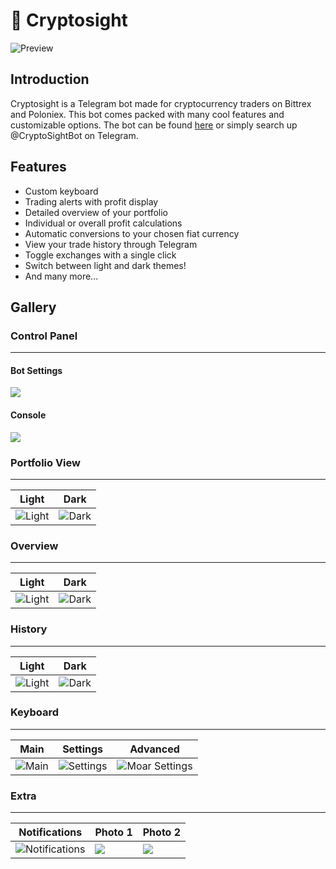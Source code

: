 # 🤖 Cryptosight
![Preview](https://i.imgur.com/UAX84hU.png)

## Introduction
Cryptosight is a Telegram bot made for cryptocurrency traders on Bittrex and Poloniex. This bot comes packed with many cool features and customizable options.
The bot can be found [here](http://t.me/CryptoSightBot) or simply search up @CryptoSightBot on Telegram.

## Features
* Custom keyboard
* Trading alerts with profit display
* Detailed overview of your portfolio
* Individual or overall profit calculations
* Automatic conversions to your chosen fiat currency
* View your trade history through Telegram
* Toggle exchanges with a single click
* Switch between light and dark themes!
* And many more...

## Gallery

### Control Panel
---

#### Bot Settings
![](https://i.imgur.com/16xnYtz.jpg)

#### Console
![](https://i.imgur.com/YUK511G.jpg)

### Portfolio View
---

| Light | Dark |
|----|----|
|![Light](https://i.imgur.com/IWfjNzV.jpg)|![Dark](https://i.imgur.com/Ggpj0Hs.jpg)|

### Overview
---

| Light | Dark |
|----|----|
|![Light](https://i.imgur.com/4hoFBRp.jpg)|![Dark](https://i.imgur.com/nM8cGoE.jpg)|

### History
---

| Light | Dark |
|----|----|
|![Light](https://i.imgur.com/HAnZz9S.jpg)|![Dark](https://i.imgur.com/5BLU1uR.jpg)|

### Keyboard
---

| Main | Settings | Advanced |
|----|----|----|
|![Main](https://i.imgur.com/qr24zp3.png)|![Settings](https://i.imgur.com/dKurh3X.png)|![Moar Settings](https://i.imgur.com/DUPVrY1.png)|

### Extra
---

| Notifications | Photo 1 | Photo 2 |
|----|----|----|
|![Notifications](https://i.imgur.com/kovkI6S.jpg)|![](https://i.imgur.com/SUfehzg.jpg)|![](https://i.imgur.com/EQfE4au.jpg)|
